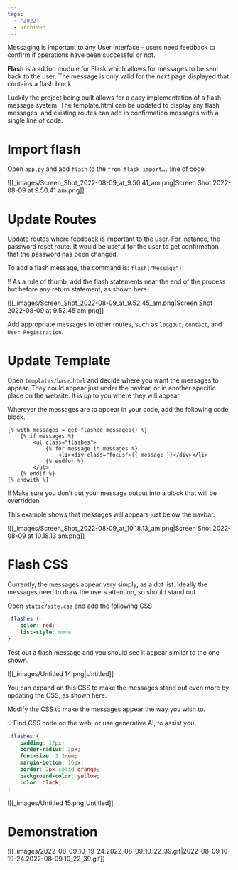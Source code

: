 ```yaml
---
tags:
  - "2022"
  - archived
---
```



Messaging is important to any User Interface - users need feedback to confirm if operations have been successful or not. 

**Flash** is a addon module for Flask which allows for messages to be sent back to the user. The message is only valid for the *next* page displayed that contains a flash block.

Luckily the project being built allows for a easy implementation of a flash message system. The template.html can be updated to display any flash messages, and existing routes can add in confirmation messages with a single line of code.

# Import flash

Open `app.py` and add `flash` to the `from flask import….` line of code.

![[_images/Screen_Shot_2022-08-09_at_9.50.41_am.png|Screen Shot 2022-08-09 at 9.50.41 am.png]]

# Update Routes

Update routes where feedback is important to the user. For instance, the password reset route. It would be useful for the user to get confirmation that the password has been changed.

To add a flash message, the command is: `flash("Message")`. 

<aside>
‼️ As a rule of thumb, add the flash statements near the end of the process but before any return statement, as shown here.

</aside>

![[_images/Screen_Shot_2022-08-09_at_9.52.45_am.png|Screen Shot 2022-08-09 at 9.52.45 am.png]]

Add appropriate messages to other routes, such as `loggout`, `contact`, and `User Registration`. 

# Update Template

Open `templates/base.html` and decide where you want the messages to appear. They could appear just under the navbar, or in another specific place on the website. It is up to you where they will appear.

Wherever the messages are to appear in your code, add the following code block.

```
{% with messages = get_flashed_messages() %}
	{% if messages %}
		<ul class="flashes">
			{% for message in messages %}
				<li><div class="focus">{{ message }}</div></li>
			{% endfor %}
		</ul>
	{% endif %}
{% endwith %}
```

<aside>
‼️ Make sure you don’t put your message output into a block that will be overridden.

</aside>

This example shows that messages will appears just below the navbar.

![[_images/Screen_Shot_2022-08-09_at_10.18.13_am.png|Screen Shot 2022-08-09 at 10.18.13 am.png]]

# Flash CSS

Currently, the messages appear very simply, as a dot list. Ideally the messages need to draw the users attention, so should stand out. 

Open `static/site.css` and add the following CSS

```css
.flashes {
	color: red;
	list-style: none
}
```

Test out a flash message and you should see it appear similar to the one shown.

![[_images/Untitled 14.png|Untitled]]

You can expand on this CSS to make the messages stand out even more by updating the CSS, as shown here.

Modify the CSS to make the messages appear the way you wish to. 

<aside>
💡 Find CSS code on the web, or use generative AI, to assist you.

</aside>

```css
.flashes {
	padding: 12px;
	border-radius: 3px;
	font-size: 1.2rem;
	margin-bottom: 16px;
	border: 2px solid orange;
	background-color: yellow;
	color: black;
}
```

![[_images/Untitled 15.png|Untitled]]

# Demonstration

![[_images/2022-08-09_10-19-24.2022-08-09_10_22_39.gif|2022-08-09 10-19-24.2022-08-09 10_22_39.gif]]
